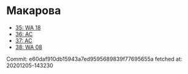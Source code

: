 # Макарова
- [35: WA 18](35.md)
- [36: AC](36.md)
- [37: AC](37.md)
- [38: WA 08](38.md)

Commit: e60daf910db15943a7ed9595689839f77695655a
 fetched at: 20201205-143230

